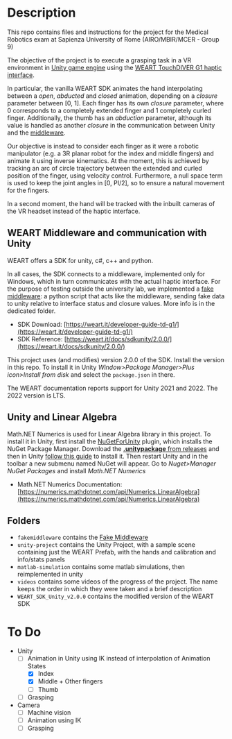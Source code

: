 # Description

This repo contains files and instructions for the project for the Medical Robotics exam at Sapienza University of Rome (AIRO/MBIR/MCER - Group 9)

The objective of the project is to execute a grasping task in a VR environment in [Unity game engine](https://unity3d.com) using the [WEART TouchDIVER G1 haptic interface](https://weart.it/haptic-vr-products/touchdiver-haptic-glove/).

In particular, the vanilla WEART SDK animates the hand interpolating between a _open_, _abducted_ and _closed_ animation, depending on a _closure_ parameter between [0, 1]. Each finger has its own _closure_ parameter, where 0 corresponds to a completely extended finger and 1 completely curled finger. Additionally, the thumb has an _abduction_ parameter, although its value is handled as another _closure_ in the communication between Unity and the [middleware](#middleware).

Our objective is instead to consider each finger as it were a robotic manipulator (e.g. a 3R planar robot for the index and middle fingers) and animate it using inverse kinematics. At the moment, this is achieved by tracking an arc of circle trajectory between the extended and curled position of the finger, using velocity control. Furthermore, a null space term is used to keep the joint angles in [0, PI/2], so to ensure a natural movement for the fingers.

In a second moment, the hand will be tracked with the inbuilt cameras of the VR headset instead of the haptic interface.

## WEART Middleware and communication with Unity

WEART offers a SDK for unity, c#, c++ and python.

In all cases, the SDK connects to a middleware, implemented only for Windows, which in turn communicates with the actual haptic interface. For the purpose of testing outside the university lab, we implemented a [fake middleware](./fakemiddleware): a python script that acts like the middleware, sending fake data to unity relative to interface status and closure values.
More info is in the dedicated folder.

- SDK Download: [https://weart.it/developer-guide-td-g1/](https://weart.it/developer-guide-td-g1/)
- SDK Reference: [https://weart.it/docs/sdkunity/2.0.0/](https://weart.it/docs/sdkunity/2.0.0/)

This project uses (and modifies) version 2.0.0 of the SDK. Install the version in this repo. To install it in Unity _Window>Package Manager>Plus icon>Install from disk_ and select the `package.json` in there.

The WEART documentation reports support for Unity 2021 and 2022. The 2022 version is LTS.

## Unity and Linear Algebra

Math.NET Numerics is used for Linear Algebra library in this project.
To install it in Unity, first install the [NuGetForUnity](https://github.com/GlitchEnzo/NuGetForUnity) plugin, which installs the NuGet Package Manager.
Download the [**.unitypackage** from releases](https://github.com/GlitchEnzo/NuGetForUnity/releases/tag/v4.5.0) and then in Unity [follow this guide](https://docs.unity3d.com/6000.0/Documentation/Manual/AssetPackagesImport.html) to install it.
Then restart Unity and in the toolbar a new submenu named NuGet will appear. Go to _Nuget>Manager NuGet Packages_ and install _Math.NET Numerics_

- Math.NET Numerics Documentation: [https://numerics.mathdotnet.com/api/Numerics.LinearAlgebra](https://numerics.mathdotnet.com/api/Numerics.LinearAlgebra)

## Folders

- `fakemiddleware` contains the [Fake Middleware](./fakemiddleware)
- `unity-project` contains the Unity Project, with a sample scene containing just the WEART Prefab, with the hands and calibration and info/stats panels
- `matlab-simulation` contains some matlab simulations, then reimplemented in unity
- `videos` contains some videos of the progress of the project. The name keeps the order in which they were taken and a brief description
- `WEART_SDK_Unity_v2.0.0` contains the modified version of the WEART SDK

# To Do

- Unity
    - [ ] Animation in Unity using IK instead of interpolation of Animation States
        - [x] Index
        - [x] Middle + Other fingers
        - [ ] Thumb
    - [ ] Grasping

- Camera
    - [ ] Machine vision
    - [ ] Animation using IK
    - [ ] Grasping
